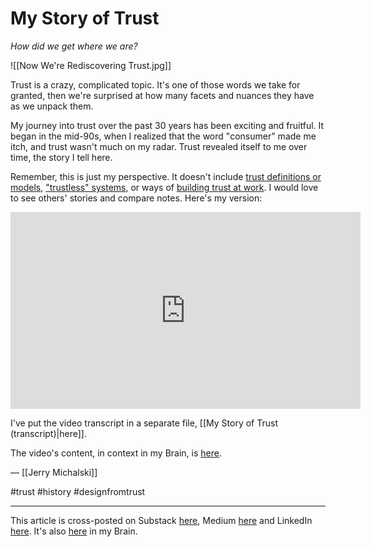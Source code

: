 # My Story of Trust

*How did we get where we are?* 

![[Now We're Rediscovering Trust.jpg]]

Trust is a crazy, complicated topic. It's one of those words we take for granted, then we're surprised at how many facets and nuances they have as we unpack them. 

My journey into trust over the past 30 years has been exciting and fruitful. It began in the mid-90s, when I realized that the word "consumer" made me itch, and trust wasn't much on my radar. Trust revealed itself to me over time, the story I tell here. 

Remember, this is just my perspective. It doesn't include [trust definitions or models](https://bra.in/4jY6RA), ["trustless" systems](https://bra.in/8pKg6B), or ways of [building trust at work](https://bra.in/9qnxdW). I would love to see others' stories and compare notes. Here's my version: 
<iframe width="560" height="315" src="https://www.youtube.com/embed/ExB66-5rP5c?si=r-ThDIp00toeiBdi" title="YouTube video player" frameborder="0" allow="accelerometer; autoplay; clipboard-write; encrypted-media; gyroscope; picture-in-picture; web-share" referrerpolicy="strict-origin-when-cross-origin" allowfullscreen></iframe>

I've put the video transcript in a separate file, [[My Story of Trust (transcript)|here]]. 

The video's content, in context in my Brain, is [here](https://bra.in/9v2eRe). 

— [[Jerry Michalski]] 

#trust #history #designfromtrust 

--- 
This article is cross-posted on Substack [here](https://open.substack.com/pub/rethinkconstraints/p/my-story-of-trust?r=1173&utm_campaign=post&utm_medium=web&showWelcomeOnShare=true), Medium [here](https://jerrymichalski.medium.com/my-story-of-trust-4f87a464f263) and LinkedIn [here](https://www.linkedin.com/pulse/my-story-trust-jerry-michalski-gzvoc). It's also [here](https://bra.in/2qnw3W) in my Brain. 
